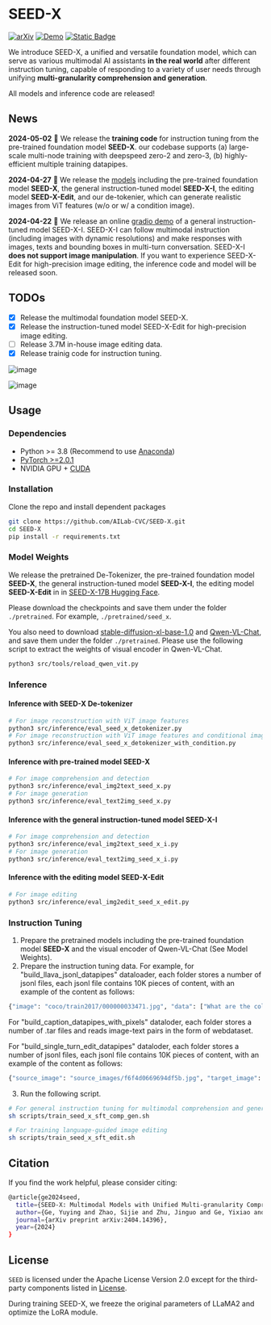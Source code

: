 # SEED-X
[![arXiv](https://img.shields.io/badge/arXiv-2404.14396-b31b1b.svg)](https://arxiv.org/abs/2404.14396)
[![Demo](https://img.shields.io/badge/Gradio-Demo-orange)](https://139a5c1d085953f17b.gradio.live/)
[![Static Badge](https://img.shields.io/badge/Model-Huggingface-yellow)](https://huggingface.co/AILab-CVC/SEED-X-17B/tree/main)

We introduce SEED-X, a unified and versatile foundation model, which can serve as various multimodal AI assistants **in the real world** after different instruction tuning, capable of responding to a variety of user needs through unifying **multi-granularity comprehension and generation**.

All models and inference code are released! 

## News
**2024-05-02** :hugs: We release the **training code** for instruction tuning from the pre-trained foundation model **SEED-X**. our codebase supports (a) large-scale multi-node training with deepspeed zero-2 and zero-3, (b) highly-efficient multiple training datapipes. 

**2024-04-27** :hugs: We release the [models](https://huggingface.co/AILab-CVC/SEED-X-17B/tree/main) including the pre-trained foundation model **SEED-X**, the general instruction-tuned model **SEED-X-I**, the editing model **SEED-X-Edit**, and our de-tokenier, which can generate realistic images from ViT features (w/o or w/ a condition image).

**2024-04-22** :hugs: We release an online [gradio demo](https://139a5c1d085953f17b.gradio.live/) of a general instruction-tuned model SEED-X-I. SEED-X-I can follow multimodal instruction (including images with dynamic resolutions) and make responses with images, texts and bounding boxes in multi-turn conversation. SEED-X-I **does not support image manipulation**. If you want to experience SEED-X-Edit for high-precision image editing, the inference code and model will be released soon.

## TODOs
- [x] Release the multimodal foundation model SEED-X.
- [x] Release the instruction-tuned model SEED-X-Edit for high-precision image editing.
- [ ] Release 3.7M in-house image editing data.
- [x] Release trainig code for instruction tuning.

![image](https://github.com/AILab-CVC/SEED-X/blob/main/demos/teaser.jpg?raw=true)

![image](https://github.com/AILab-CVC/SEED-X/blob/main/demos/case_example.jpg?raw=true)


## Usage

### Dependencies
- Python >= 3.8 (Recommend to use [Anaconda](https://www.anaconda.com/download/#linux))
- [PyTorch >=2.0.1](https://pytorch.org/)
- NVIDIA GPU + [CUDA](https://developer.nvidia.com/cuda-downloads)

### Installation
Clone the repo and install dependent packages

  ```bash
  git clone https://github.com/AILab-CVC/SEED-X.git
  cd SEED-X
  pip install -r requirements.txt
  ```

### Model Weights
We release the pretrained De-Tokenizer, the pre-trained foundation model **SEED-X**, the general instruction-tuned model **SEED-X-I**, the editing model **SEED-X-Edit** in in [SEED-X-17B Hugging Face](https://huggingface.co/AILab-CVC/SEED-X-17B/tree/main).

Please download the checkpoints and save them under the folder `./pretrained`. For example, `./pretrained/seed_x`.

You also need to download [stable-diffusion-xl-base-1.0](https://huggingface.co/stabilityai/stable-diffusion-xl-base-1.0) and [Qwen-VL-Chat](https://huggingface.co/Qwen/Qwen-VL-Chat), and save them under the folder `./pretrained`. Please use the following script to extract the weights of visual encoder in Qwen-VL-Chat.
```bash
python3 src/tools/reload_qwen_vit.py
```
### Inference
#### Inference with SEED-X De-tokenizer
```bash
# For image reconstruction with ViT image features
python3 src/inference/eval_seed_x_detokenizer.py
# For image reconstruction with ViT image features and conditional image
python3 src/inference/eval_seed_x_detokenizer_with_condition.py
```

#### Inference with pre-trained model SEED-X
```bash
# For image comprehension and detection
python3 src/inference/eval_img2text_seed_x.py
# For image generation
python3 src/inference/eval_text2img_seed_x.py
```

#### Inference with the general instruction-tuned model SEED-X-I
```bash
# For image comprehension and detection
python3 src/inference/eval_img2text_seed_x_i.py
# For image generation
python3 src/inference/eval_text2img_seed_x_i.py
```

#### Inference with the editing model SEED-X-Edit
```bash
# For image editing
python3 src/inference/eval_img2edit_seed_x_edit.py
```

### Instruction Tuning
1. Prepare the pretrained models including the pre-trained foundation model **SEED-X** and the visual encoder of Qwen-VL-Chat (See Model Weights).
2. Prepare the instruction tuning data. For example, for "build_llava_jsonl_datapipes" dataloader, each folder stores a number of jsonl files, each jsonl file contains 10K pieces of content, with an example of the content as follows:
```bash
{"image": "coco/train2017/000000033471.jpg", "data": ["What are the colors of the bus in the image?", "The bus in the image is white and red.", "What feature can be seen on the back of the bus?", "The back of the bus features an advertisement.", "Is the bus driving down the street or pulled off to the side?", "The bus is driving down the street, which is crowded with people and other vehicles."]}
```

For "build_caption_datapipes_with_pixels" dataloder, each folder stores a number of .tar files and reads image-text pairs in the form of webdataset.

For "build_single_turn_edit_datapipes" dataloder,  each folder stores a number of jsonl files, each jsonl file contains 10K pieces of content, with an example of the content as follows:
```bash
{"source_image": "source_images/f6f4d0669694df5b.jpg", "target_image": "target_images/f6f4d0669694df5b.jpg", "instruction": "Erase the car that is parked in front of the Roebuck building."}
```
3. Run the following script.

```bash
# For general instruction tuning for multimodal comprehension and generation
sh scripts/train_seed_x_sft_comp_gen.sh
```

```bash
# For training language-guided image editing
sh scripts/train_seed_x_sft_edit.sh
```



## Citation
If you find the work helpful, please consider citing:
```bash
@article{ge2024seed,
  title={SEED-X: Multimodal Models with Unified Multi-granularity Comprehension and Generation},
  author={Ge, Yuying and Zhao, Sijie and Zhu, Jinguo and Ge, Yixiao and Yi, Kun and Song, Lin and Li, Chen and Ding, Xiaohan and Shan, Ying},
  journal={arXiv preprint arXiv:2404.14396},
  year={2024}
}
```


## License
`SEED` is licensed under the Apache License Version 2.0 except for the third-party components listed in [License](License_Seed-X.txt). 

During training SEED-X, we freeze the original parameters of LLaMA2 and optimize the LoRA module.
